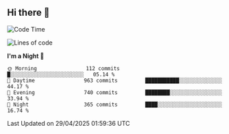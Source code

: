 ## Hi there 👋

<!--
**Wangmerlyn/Wangmerlyn** is a ✨ _special_ ✨ repository because its `README.md` (this file) appears on your GitHub profile.

Here are some ideas to get you started:

- 🔭 I’m currently working on ...
- 🌱 I’m currently learning ...
- 👯 I’m looking to collaborate on ...
- 🤔 I’m looking for help with ...
- 💬 Ask me about ...
- 📫 How to reach me: ...
- 😄 Pronouns: ...
- ⚡ Fun fact: ...
-->
<!--START_SECTION:waka-->
![Code Time](http://img.shields.io/badge/Code%20Time-223%20hrs%2014%20mins-blue)

![Lines of code](https://img.shields.io/badge/From%20Hello%20World%20I%27ve%20Written-9.9%20million%20lines%20of%20code-blue)

**I'm a Night 🦉** 

```text
🌞 Morning                112 commits         █░░░░░░░░░░░░░░░░░░░░░░░░   05.14 % 
🌆 Daytime                963 commits         ███████████░░░░░░░░░░░░░░   44.17 % 
🌃 Evening                740 commits         ████████░░░░░░░░░░░░░░░░░   33.94 % 
🌙 Night                  365 commits         ████░░░░░░░░░░░░░░░░░░░░░   16.74 % 
```



 Last Updated on 29/04/2025 01:59:36 UTC
<!--END_SECTION:waka-->
